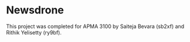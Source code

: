 # Newsdrone

This project was completed for APMA 3100 by Saiteja Bevara (sb2xf) and Rithik Yelisetty (ry9bf).
